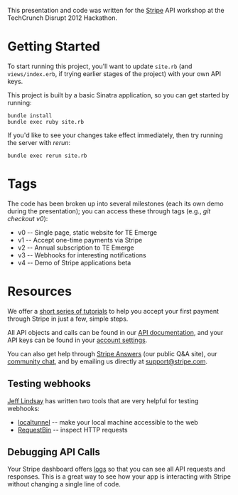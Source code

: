 This presentation and code was written for the [Stripe](https://stripe.com/)
API workshop at the TechCrunch Disrupt 2012 Hackathon.

Getting Started
===============

To start running this project, you'll want to update `site.rb` (and
`views/index.erb`, if trying earlier stages of the project) with your own API
keys.

This project is built by a basic Sinatra application, so you can get started by
running:

    bundle install
    bundle exec ruby site.rb

If you'd like to see your changes take effect immediately, then try running the
server with *rerun*:

    bundle exec rerun site.rb

Tags
====

The code has been broken up into several milestones (each its own demo during
the presentation); you can access these through tags (e.g., *git checkout v0*):

* v0 -- Single page, static website for TE Emerge
* v1 -- Accept one-time payments via Stripe
* v2 -- Annual subscription to TE Emerge
* v3 -- Webhooks for interesting notifications
* v4 -- Demo of Stripe applications beta

Resources
=========

We offer a [short series of tutorials](https://stripe.com/docs) to help you
accept your first payment through Stripe in just a few, simple steps.

All API objects and calls can be found in our [API
documentation](https://stripe.com/docs/api), and your API keys can be found in
your [account settings](https://manage.stripe.com/#account/apikeys).

You can also get help through [Stripe Answers](https://answers.stripe.com/)
(our public Q&A site), our [community chat](https://stripe.com/chat), and by
emailing us directly at [support@stripe.com](mailto:support@stripe.com).

Testing webhooks
----------------

[Jeff Lindsay](https://twitter.com/progrium) has written two tools that are
very helpful for testing webhooks:

* [localtunnel](http://localtunnel.com/) -- make your local machine accessible
to the web
* [RequestBin](http://requestb.in) -- inspect HTTP requests

Debugging API Calls
-------------------

Your Stripe dashboard offers [logs](https://manage.stripe.com/#logs) so that
you can see all API requests and responses. This is a great way to see how your
app is interacting with Stripe without changing a single line of code.
